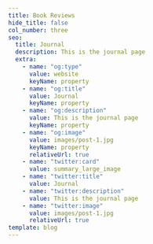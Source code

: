 ```yaml
---
title: Book Reviews
hide_title: false
col_number: three
seo:
  title: Journal
  description: This is the journal page
  extra:
    - name: "og:type"
      value: website
      keyName: property
    - name: "og:title"
      value: Journal
      keyName: property
    - name: "og:description"
      value: This is the journal page
      keyName: property
    - name: "og:image"
      value: images/post-1.jpg
      keyName: property
      relativeUrl: true
    - name: "twitter:card"
      value: summary_large_image
    - name: "twitter:title"
      value: Journal
    - name: "twitter:description"
      value: This is the journal page
    - name: "twitter:image"
      value: images/post-1.jpg
      relativeUrl: true
template: blog
---
```

